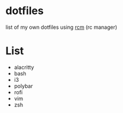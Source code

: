 # dotfiles
list of my own dotfiles using [rcm](https://thoughtbot.com/blog/rcm-for-rc-files-in-dotfiles-repos) (rc manager)

# List
* alacritty
* bash
* i3
* polybar
* rofi
* vim
* zsh
